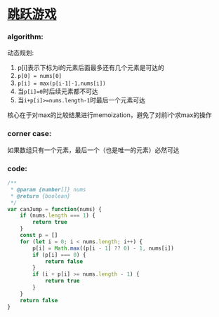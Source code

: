 # [跳跃游戏](https://leetcode-cn.com/leetbook/read/top-interview-questions-medium/xvb8zs/)

### algorithm:
动态规划:
  1. p[i]表示下标为i的元素后面最多还有几个元素是可达的
  2. `p[0] = nums[0]`
  3. `p[i] = max(p[i-1]-1,nums[i])`
  4. 当`p[i]=0`时后续元素都不可达
  5. 当`i+p[i]>=nums.length-1`时最后一个元素可达

核心在于对max的比较结果进行memoization，避免了对前i个求max的操作

### corner case:
如果数组只有一个元素，最后一个（也是唯一的元素）必然可达

### code:
```javascript
/**
 * @param {number[]} nums
 * @return {boolean}
 */
var canJump = function(nums) {
    if (nums.length === 1) {
        return true
    }
    const p = []
    for (let i = 0; i < nums.length; i++) {
        p[i] = Math.max((p[i - 1] ?? 0) - 1, nums[i])
        if (p[i] === 0) {
            return false
        }
        if (i + p[i] >= nums.length - 1) {
            return true
        }
    }
    return false
}
```
